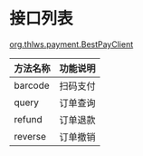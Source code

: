# 接口列表

[org.thlws.payment.BestPayClient](https://gitee.com/thlws/payment-thl/tree/master/src/main/java/org/thlws/payment/BestPayClient.java) 

| 方法名称 | 功能说明 |
|--------|--------|
| barcode | 扫码支付 |
| query | 订单查询 |
| refund | 订单退款 |
| reverse | 订单撤销 |